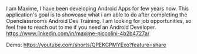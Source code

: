 I am Maxime, I have been developing Android Apps for few years now.
This application's goal is to showcase what i am able to do after completing the Openclassrooms Android Dev Training.
I am looking for job opportunities, so feel free to reach out to me if you need an Android Developer. https://www.linkedin.com/in/maxime-niccolini-4b2b4727a/


Demo: https://youtube.com/shorts/QPEKCPMYExo?feature=share
